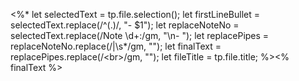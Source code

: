 <%*
let selectedText = tp.file.selection();
let firstLineBullet = selectedText.replace(/\^(\.)/, "- $1");
let replaceNoteNo = selectedText.replace(/Note \d+:/gm, "\n- ");
let replacePipes = replaceNoteNo.replace(/\|\s*/gm, "");
let finalText = replacePipes.replace(/\<br\>/gm, "");
let fileTitle = tp.file.title;
%><% finalText %>